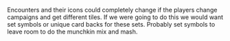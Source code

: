 Encounters and their icons could completely change if the players change campaigns and get different tiles. If we were going to do this we would want set symbols or unique card backs for these sets. Probably set symbols to leave room to do the munchkin mix and mash.